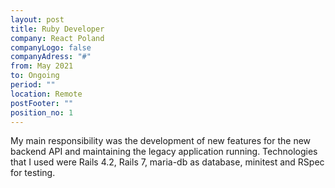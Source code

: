 ```yaml
---
layout: post
title: Ruby Developer
company: React Poland
companyLogo: false
companyAdress: "#"
from: May 2021
to: Ongoing
period: ""
location: Remote
postFooter: ""
position_no: 1
---
```


My main responsibility was the development of new features for the new backend API and maintaining the legacy application running. Technologies that I used were Rails 4.2, Rails 7, maria-db as database, minitest and RSpec for testing.




